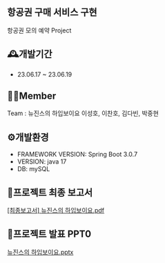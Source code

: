 ## 항공권 구매 서비스 구현

항공권 모의 예약 Project

## 🕰️개발기간
- 23.06.17 ~ 23.06.19
  
## 🧑‍💻Member
Team : 뉴진스의 하입보이요
이성호, 이찬호, 김다빈, 박중현

## ⚙️개발환경
- FRAMEWORK VERSION: Spring Boot 3.0.7
- VERSION: java 17
- DB: mySQL

## 📝프로젝트 최종 보고서
[[최종보고서] 뉴진스의 하입보이요.pdf](https://github.com/dltjdgh0428/Air_ticket_reservation/files/11853305/default.pdf)

## 📝프로젝트 발표 PPT0
[뉴진스의 하입보이요.pptx](https://github.com/dltjdgh0428/Air_ticket_reservation/files/11853309/default.pptx)
